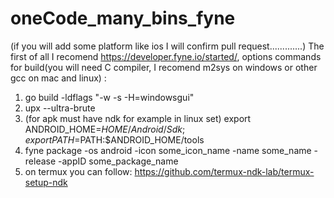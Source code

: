 # oneCode_many_bins_fyne
(if you will add some platform like ios I will confirm pull request.............)
The first of all I recomend https://developer.fyne.io/started/, 
options commands for build(you will need C compiler, I recomend m2sys on windows or other gcc on mac and linux) :
1. go build -ldflags "-w -s -H=windowsgui"
2.  upx --ultra-brute
3. (for apk must have ndk for example in linux set) export ANDROID_HOME=$HOME/Android/Sdk; export PATH=$PATH:$ANDROID_HOME/tools
4. fyne package -os android -icon some_icon_name -name some_name -release -appID some_package_name
5. on termux you can follow: https://github.com/termux-ndk-lab/termux-setup-ndk
